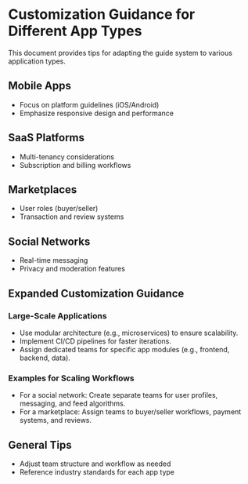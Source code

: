 # Customization Guidance for Different App Types

This document provides tips for adapting the guide system to various application types.

## Mobile Apps
- Focus on platform guidelines (iOS/Android)
- Emphasize responsive design and performance

## SaaS Platforms
- Multi-tenancy considerations
- Subscription and billing workflows

## Marketplaces
- User roles (buyer/seller)
- Transaction and review systems

## Social Networks
- Real-time messaging
- Privacy and moderation features

## Expanded Customization Guidance

### Large-Scale Applications
- Use modular architecture (e.g., microservices) to ensure scalability.
- Implement CI/CD pipelines for faster iterations.
- Assign dedicated teams for specific app modules (e.g., frontend, backend, data).

### Examples for Scaling Workflows
- For a social network: Create separate teams for user profiles, messaging, and feed algorithms.
- For a marketplace: Assign teams to buyer/seller workflows, payment systems, and reviews.

## General Tips
- Adjust team structure and workflow as needed
- Reference industry standards for each app type
